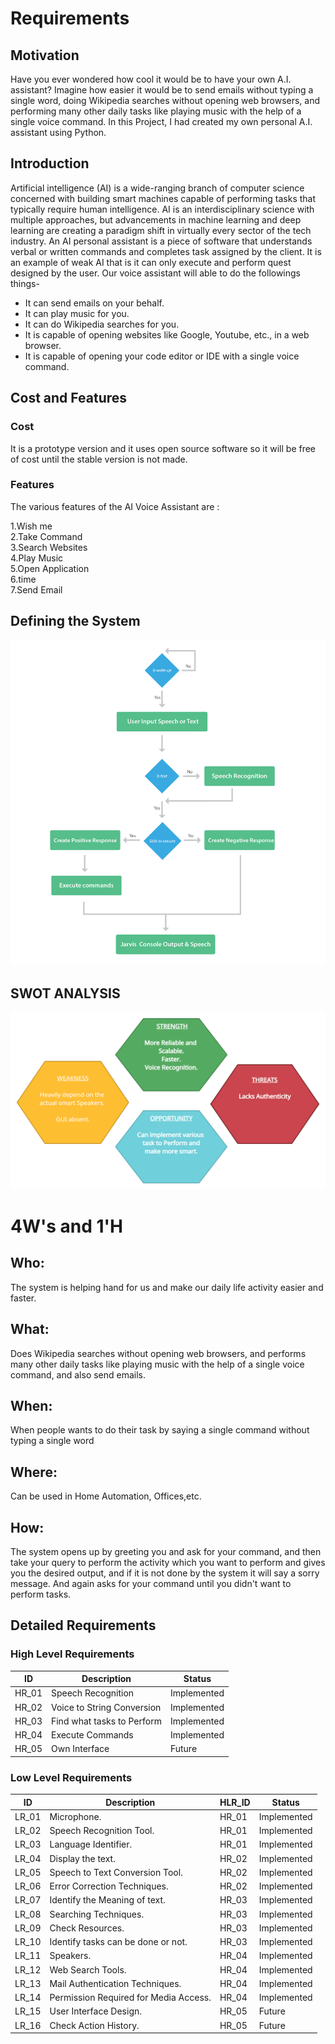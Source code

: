 # Requirements

## Motivation
Have you ever wondered how cool it would be to have your own A.I. assistant? Imagine how easier it would be to send emails without typing a single word, doing Wikipedia searches without opening web browsers, and performing many other daily tasks like playing music with the help of a single voice command. In this Project, I had created my own personal A.I. assistant using Python. 

## Introduction
Artificial intelligence (AI) is a wide-ranging branch of computer science concerned with building smart machines capable of performing tasks that typically require human intelligence. AI is an interdisciplinary science with multiple approaches, but advancements in machine learning and deep learning are creating a paradigm shift in virtually every sector of the tech industry. An AI personal assistant is a piece of software that understands verbal or written commands and completes task assigned by the client. It is an example of weak AI that is it can only execute and perform quest designed by the user. 
Our voice assistant will able to do the followings things-
* It can send emails on your behalf.
* It can play music for you.
* It can do Wikipedia searches for you.
* It is capable of opening websites like Google, Youtube, etc., in a web browser.
* It is capable of opening your code editor or IDE with a single voice command.

## Cost and Features

### Cost
It is a prototype version and it uses open source software so it will be free of cost until the stable version is not made.

### Features
The various features of the AI Voice Assistant are :

1.Wish me\
2.Take Command\
3.Search Websites\
4.Play Music\
5.Open Application\
6.time\
7.Send Email

## Defining the System


![](decision_model.png)


## SWOT ANALYSIS

![](swot.png)

# 4W's and 1'H

## Who:

The system is helping hand for us and make our daily life activity easier and faster.

## What:

 Does Wikipedia searches without opening web browsers, and performs many other daily tasks like playing music with the help of a single voice command, and also send emails.

## When:

When people wants to do their task by saying a single command without typing a single word 

## Where:

Can be used in Home Automation, Offices,etc.

## How:

The system opens up by greeting you and ask for your command, and then take your query to perform the activity which you want to perform and gives you the desired output, and if it is not done by the system it will say a sorry message. And again asks for your command until you didn't want to perform tasks.

## Detailed Requirements

### High Level Requirements
|      ID          |Description                          |Status                         |
|----------------|-------------------------------|-----------------------------|
|HR_01|Speech Recognition|Implemented|
|HR_02|Voice to String Conversion|Implemented|
|HR_03|Find what tasks to Perform|Implemented|
|HR_04|Execute Commands|Implemented|
|HR_05|Own Interface|Future|


### Low Level Requirements
|      ID          |Description                          |  HLR_ID  |Status               |
|----------------|-------------------------------|----------|-----------------------------|
|LR_01|Microphone.|HR_01|Implemented|
|LR_02|Speech Recognition Tool.|HR_01|Implemented|
|LR_03|Language Identifier.|HR_01|Implemented|
|LR_04|Display the text.|HR_02|Implemented|
|LR_05|Speech to Text Conversion Tool.|HR_02|Implemented|
|LR_06|Error Correction Techniques.|HR_02|Implemented|
|LR_07|Identify the Meaning of text.|HR_03|Implemented|
|LR_08|Searching Techniques.|HR_03|Implemented|
|LR_09|Check Resources.|HR_03|Implemented|
|LR_10|Identify tasks can be done or not.|HR_03|Implemented|
|LR_11|Speakers.|HR_04|Implemented|
|LR_12|Web Search Tools.|HR_04|Implemented|
|LR_13|Mail Authentication Techniques.|HR_04|Implemented|
|LR_14|Permission Required for Media Access.|HR_04|Implemented|
|LR_15|User Interface Design.|HR_05|Future|
|LR_16|Check Action History.|HR_05|Future|







